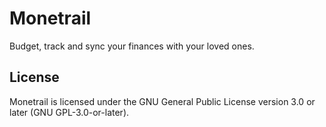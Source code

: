 # Monetrail

Budget, track and sync your finances with your loved ones.

## License

Monetrail is licensed under the GNU General Public License version 3.0 or later
(GNU GPL-3.0-or-later).